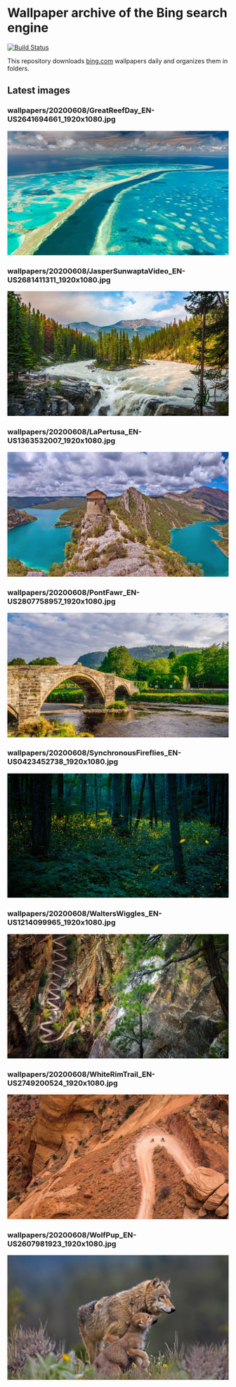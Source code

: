 # Wallpaper archive of the Bing search engine

[![Build Status](https://travis-ci.org/kijart/bing-daily-images-dl.svg?branch=wallpapers)](https://travis-ci.org/kijart/bing-daily-images-dl)

This repository downloads [bing.com](https://www.bing.com) wallpapers daily and organizes them in folders.

## Latest images

<!-- Wallpapers -->

### wallpapers/20200608/GreatReefDay_EN-US2641694661_1920x1080.jpg

![wallpapers/20200608/GreatReefDay_EN-US2641694661_1920x1080.jpg](wallpapers/20200608/GreatReefDay_EN-US2641694661_1920x1080.jpg)

### wallpapers/20200608/JasperSunwaptaVideo_EN-US2681411311_1920x1080.jpg

![wallpapers/20200608/JasperSunwaptaVideo_EN-US2681411311_1920x1080.jpg](wallpapers/20200608/JasperSunwaptaVideo_EN-US2681411311_1920x1080.jpg)

### wallpapers/20200608/LaPertusa_EN-US1363532007_1920x1080.jpg

![wallpapers/20200608/LaPertusa_EN-US1363532007_1920x1080.jpg](wallpapers/20200608/LaPertusa_EN-US1363532007_1920x1080.jpg)

### wallpapers/20200608/PontFawr_EN-US2807758957_1920x1080.jpg

![wallpapers/20200608/PontFawr_EN-US2807758957_1920x1080.jpg](wallpapers/20200608/PontFawr_EN-US2807758957_1920x1080.jpg)

### wallpapers/20200608/SynchronousFireflies_EN-US0423452738_1920x1080.jpg

![wallpapers/20200608/SynchronousFireflies_EN-US0423452738_1920x1080.jpg](wallpapers/20200608/SynchronousFireflies_EN-US0423452738_1920x1080.jpg)

### wallpapers/20200608/WaltersWiggles_EN-US1214099965_1920x1080.jpg

![wallpapers/20200608/WaltersWiggles_EN-US1214099965_1920x1080.jpg](wallpapers/20200608/WaltersWiggles_EN-US1214099965_1920x1080.jpg)

### wallpapers/20200608/WhiteRimTrail_EN-US2749200524_1920x1080.jpg

![wallpapers/20200608/WhiteRimTrail_EN-US2749200524_1920x1080.jpg](wallpapers/20200608/WhiteRimTrail_EN-US2749200524_1920x1080.jpg)

### wallpapers/20200608/WolfPup_EN-US2607981923_1920x1080.jpg

![wallpapers/20200608/WolfPup_EN-US2607981923_1920x1080.jpg](wallpapers/20200608/WolfPup_EN-US2607981923_1920x1080.jpg)

